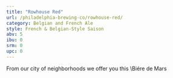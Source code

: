 ```yaml
---
title: "Rowhouse Red"
url: /philadelphia-brewing-co/rowhouse-red/
category: Belgian and French Ale
style: French & Belgian-Style Saison
abv: 5
ibu: 0
srm: 0
upc: 0
---
```

From our city of neighborhoods we offer you this \Biére de Mars
